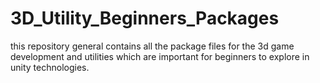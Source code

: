 # 3D_Utility_Beginners_Packages
this repository general contains all the package files for the 3d game development and utilities which are important for beginners to explore in unity technologies. 

